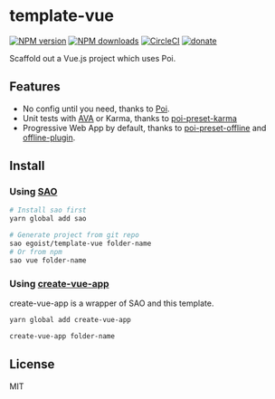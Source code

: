 # template-vue

[![NPM version](https://img.shields.io/npm/v/template-vue.svg?style=flat)](https://npmjs.com/package/template-vue) [![NPM downloads](https://img.shields.io/npm/dm/template-vue.svg?style=flat)](https://npmjs.com/package/template-vue) [![CircleCI](https://circleci.com/gh/egoist/template-vue/tree/master.svg?style=shield)](https://circleci.com/gh/egoist/template-vue/tree/master)  [![donate](https://img.shields.io/badge/$-donate-ff69b4.svg?maxAge=2592000&style=flat)](https://github.com/egoist/donate)

Scaffold out a Vue.js project which uses Poi.

## Features

- No config until you need, thanks to [Poi](https://github.com/egoist/poi).
- Unit tests with [AVA](https://github.com/avajs/ava) or Karma, thanks to [poi-preset-karma](https://github.com/egoist/poi/tree/master/packages/poi-preset-karma)
- Progressive Web App by default, thanks to [poi-preset-offline](https://github.com/egoist/poi/tree/master/packages/poi-preset-offline) and [offline-plugin](https://github.com/NekR/offline-plugin).

## Install

### Using [SAO](https://github.com/egoist/sao)

```bash
# Install sao first
yarn global add sao

# Generate project from git repo
sao egoist/template-vue folder-name
# Or from npm
sao vue folder-name
```

### Using [create-vue-app](https://github.com/egoist/create-vue-app)

 create-vue-app is a wrapper of SAO and this template.

```bash
yarn global add create-vue-app

create-vue-app folder-name
```

## License

MIT
